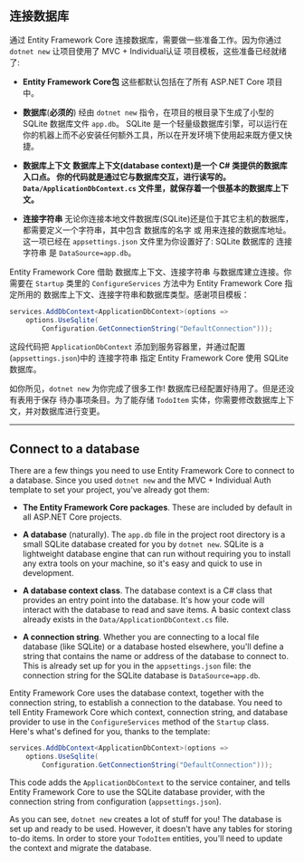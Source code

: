 ## 连接数据库

通过 Entity Framework Core 连接数据库，需要做一些准备工作。因为你通过 `dotnet new` 让项目使用了 MVC + Individual认证 项目模板，这些准备已经就绪了:

* **Entity Framework Core包** 这些都默认包括在了所有 ASP.NET Core 项目中。

* **数据库**(**必须的**) 经由 `dotnet new` 指令，在项目的根目录下生成了小型的 SQLite 数据库文件 `app.db`。 SQLite 是一个轻量级数据库引擎，可以运行在你的机器上而不必安装任何额外工具，所以在开发环境下使用起来既方便又快捷。

* **数据库上下文** **数据库上下文(database context)是一个 C# 类提供的数据库入口点。 你的代码就是通过它与数据库交互，进行读写的。`Data/ApplicationDbContext.cs` 文件里，就保存着一个很基本的数据库上下文。**

* **连接字符串** 无论你连接本地文件数据库(SQLite)还是位于其它主机的数据库，都需要定义一个字符串，其中包含 数据库的名字 或 用来连接的数据库地址。 这一项已经在 `appsettings.json` 文件里为你设置好了: SQLite 数据库的 连接字符串 是 `DataSource=app.db`。

Entity Framework Core 借助 数据库上下文、连接字符串 与数据库建立连接。你需要在 `Startup` 类里的 `ConfigureServices` 方法中为 Entity Framework Core 指定所用的 数据库上下文、连接字符串和数据库类型。感谢项目模板：

```csharp
services.AddDbContext<ApplicationDbContext>(options =>
    options.UseSqlite(
        Configuration.GetConnectionString("DefaultConnection")));
```

这段代码把 `ApplicationDbContext` 添加到服务容器里，并通过配置(`appsettings.json`)中的 连接字符串 指定 Entity Framework Core 使用 SQLite 数据库。

如你所见，`dotnet new` 为你完成了很多工作! 数据库已经配置好待用了。但是还没有表用于保存 待办事项条目。为了能存储 `TodoItem` 实体，你需要修改数据库上下文，并对数据库进行变更。

---

## Connect to a database

There are a few things you need to use Entity Framework Core to connect to a database. Since you used `dotnet new` and the MVC + Individual Auth template to set your project, you've already got them:

* **The Entity Framework Core packages**. These are included by default in all ASP.NET Core projects.

* **A database** (naturally). The `app.db` file in the project root directory is a small SQLite database created for you by `dotnet new`. SQLite is a lightweight database engine that can run without requiring you to install any extra tools on your machine, so it's easy and quick to use in development.

* **A database context class**. The database context is a C# class that provides an entry point into the database. It's how your code will interact with the database to read and save items. A basic context class already exists in the `Data/ApplicationDbContext.cs` file.

* **A connection string**. Whether you are connecting to a local file database (like SQLite) or a database hosted elsewhere, you'll define a string that contains the name or address of the database to connect to. This is already set up for you in the `appsettings.json` file: the connection string for the SQLite database is `DataSource=app.db`.

Entity Framework Core uses the database context, together with the connection string, to establish a connection to the database. You need to tell Entity Framework Core which context, connection string, and database provider to use in the `ConfigureServices` method of the `Startup` class. Here's what's defined for you, thanks to the template:

```csharp
services.AddDbContext<ApplicationDbContext>(options =>
    options.UseSqlite(
        Configuration.GetConnectionString("DefaultConnection")));
```

This code adds the `ApplicationDbContext` to the service container, and tells Entity Framework Core to use the SQLite database provider, with the connection string from configuration (`appsettings.json`).

As you can see, `dotnet new` creates a lot of stuff for you! The database is set up and ready to be used. However, it doesn't have any tables for storing to-do items. In order to store your `TodoItem` entities, you'll need to update the context and migrate the database.

